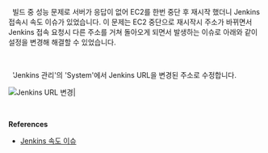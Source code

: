 
&nbsp;&nbsp;빌드 중 성능 문제로 서버가 응답이 없어 EC2를 한번 중단 후 재시작 했더니 Jenkins 접속시 속도 이슈가 있었습니다. 이 문제는 EC2 중단으로 재시작시 주소가 바뀌면서 Jenkins 접속 요청시 다른 주소를 거쳐 돌아오게 되면서 발생하는 이슈로 아래와 같이 설정을 변경해 해결할 수 있었습니다.

<br>

&nbsp;&nbsp;'Jenkins 관리'의 'System'에서 Jenkins URL을 변경된 주소로 수정합니다.

![Jenkins URL 변경|](jenkins_url.png)

<br>

**References**
- [Jenkins 속도 이슈](https://jiholine10.tistory.com/414)